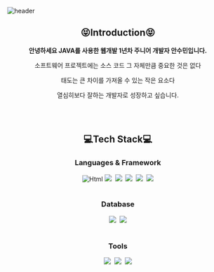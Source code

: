 
<!--
**SuminAnn/SuminAnn** is a ✨ _special_ ✨ repository because its `README.md` (this file) appears on your GitHub profile.

Here are some ideas to get you started:

- 🔭 I’m currently working on ...
- 🌱 I’m currently learning ...
- 👯 I’m looking to collaborate on ...
- 🤔 I’m looking for help with ...
- 💬 Ask me about ...
- 📫 How to reach me: ...
- 😄 Pronouns: ...
- ⚡ Fun fact: ...
-->

![header](https://capsule-render.vercel.app/api?type=slice&color=FFDC3C&height=300&section=header&text=SuminAnn&fontColor=0000FF&fontSize=90)

<h2 align=center>😝Introduction😝</h2>
<p align=center><strong>안녕하세요 JAVA를 사용한 웹개발 1년차 주니어 개발자 안수민입니다.</strong></p>
<p align=center>소프트웨어 프로젝트에는 소스 코드 그 자체만큼 중요한 것은 없다</p>
<p align=center>태도는 큰 차이를 가져올 수 있는 작은 요소다</p>
<p align=center>열심히보다 잘하는 개발자로 성장하고 싶습니다.</p><br><br>


<h2 align=center>💻Tech Stack💻</h2>
<h3 align=center>Languages & Framework</h3>
<div align=center>
  <img alt="Html" src ="https://img.shields.io/badge/HTML5-E34F26.svg?&style=for-the-badge&logo=HTML5&logoColor=white"/>
  <img src="https://img.shields.io/badge/Java-0052CC?style=flat-square&logo=Java&logoColor=white"/></a>&nbsp 
  <img src="https://img.shields.io/badge/Spring-#6DB33F?style=flat-square&logo=Spring&logoColor=white"/></a>&nbsp
  <img src="https://img.shields.io/badge/SpringBoot-#6DB33F?style=flat-square&logo=SpringBoot&logoColor=white"/></a>&nbsp
  <img src="https://img.shields.io/badge/JavaScript-#F7DF1E?style=flat-square&logo=JavaScript&logoColor=white"/></a>&nbsp
  <img src="https://img.shields.io/badge/CSS3-#1572B6?style=flat-square&logo=CSS3&logoColor=white"/></a>
</div><br>

<h3 align=center>Database</h3>
<div align=center>
  <img src="https://img.shields.io/badge/Microsoft SQL Server-#CC2927?style=flat-square&logo=Microsoft SQL Server&logoColor=white"/></a>&nbsp
  <img src="https://img.shields.io/badge/PostgreSQL-#4169E1?style=flat-square&logo=PostgreSQL&logoColor=white"/></a>
</div><br>

<h3 align=center>Tools</h3>
<div align=center>
  <img src="https://img.shields.io/badge/GitHub-#181717?style=flat-square&logo=GitHub&logoColor=white"/></a>&nbsp
  <img src="https://img.shields.io/badge/GitLab-#FC6D26?style=flat-square&logo=GitLab&logoColor=white"/></a>&nbsp
  <img src="https://img.shields.io/badge/Sourcetree-#0052CC?style=flat-square&logo=Sourcetree&logoColor=white"/></a>
</div><br>
